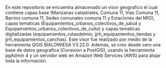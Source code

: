 En este repositorio se encuentra almacenado un visor geografico el cual contiene capas base (Manzanas catastrales, Comuna 11, Vias Comuna 11, Barrios comuna 11, Sedes comunales comuna 11 y Estaciones del MIO), capas tematicas (Equipamientos_urbanos_colectivos_de_salud y Equipamientos_urbanos_colectivos_de_culto) y capas tematicas digitalizadas (equipamientos_rutasdelmio, jjrh_equipamientos_tiendas y jjrh_equipamientos_canchas).
Este visor fue realizado por medio de la herramienta QGIS BIALOWIESA V3.22.0. 
Ademas, se creo desde cero una base de datos geografica (Conexion a PostGIS), usando la herramienta pgAdmin 4 y un servidor web en Amazon Web Services (AWS) para alojar toda la información.
